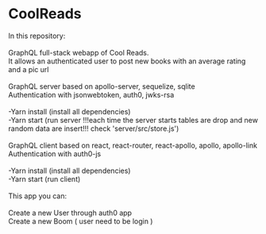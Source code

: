# CoolReads

In this repository: <br>
<br>
GraphQL full-stack webapp of Cool Reads. <br>
It allows an authenticated user to post new books with an average rating and a pic url <br>
<br>
GraphQL server based on apollo-server, sequelize, sqlite <br>
Authentication with jsonwebtoken, auth0, jwks-rsa <br>
<br>
-Yarn install (install all dependencies) <br>
-Yarn start (run server !!!each time the server starts tables are drop and new random data are insert!!! check 'server/src/store.js') <br>
<br>
GraphQL client based on react, react-router, react-apollo, apollo, apollo-link <br>
Authentication with auth0-js <br>
<br>
-Yarn install (install all dependencies) <br>
-Yarn start (run client) <br>
<br>
This app you can: <br>
<br>
Create a new User through auth0 app<br>
Create a new Boom ( user need to be login ) <br>
